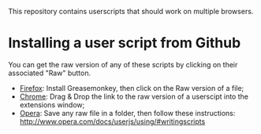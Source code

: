 This repository contains userscripts that should work on multiple browsers.

# Installing a user script from Github

You can get the raw version of any of these scripts by clicking on their associated "Raw" button.

* [Firefox](http://wiki.greasespot.net/Greasemonkey_Manual:Installing_Scripts): Install Greasemonkey, then click on the Raw version of a file;
* [Chrome](https://support.google.com/chrome_webstore/answer/2664769?p=crx_warning&rd=1): Drag & Drop the link to the raw version of a userscipt into the extensions window;
* [Opera](http://www.opera.com/docs/userjs/using/#writingscripts): Save any raw file in a folder, then follow these instructions: http://www.opera.com/docs/userjs/using/#writingscripts